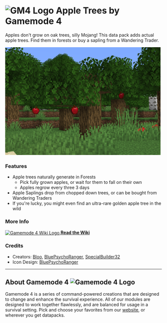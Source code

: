 # <img src="https://raw.githubusercontent.com/Gamemode4Dev/GM4_Datapacks/master/base/images/gm4_logo.png" alt="GM4 Logo" width="32" /> Apple Trees by Gamemode 4<!--$pmc:delete-->

Apples don't grow on oak trees, silly Mojang! This data pack adds actual apple trees. Find them in forests or buy a sapling from a Wandering Trader.

<img src="https://raw.githubusercontent.com/Gamemode4Dev/GM4_Datapacks/master/gm4_apple_trees/images/apple_tree.png" alt="Apple Tree in a Forest" width="500"/> <!--$modrinth:replaceWithVideo--> <!--$pmc:delete-->

### Features
- Apple trees naturally generate in Forests
    - Pick fully grown apples, or wait for them to fall on their own
    - Apples regrow every three 3 days
- Apple Saplings drop from chopped down trees, or can be bought from Wandering Traders
- If you're lucky, you might even find an ultra-rare golden apple tree in the wild

### More Info
[<img src="https://raw.githubusercontent.com/Gamemode4Dev/GM4_Datapacks/master/base/images/gm4_wiki_logo.png" alt="Gamemode 4 Wiki Logo" width="40" align="center"/> **Read the Wiki**](https://wiki.gm4.co/wiki/Apple_Trees)

### Credits
- Creators: [Bloo](https://twitter.com/Bloo_dev), [BluePsychoRanger](https://twitter.com/BluPsychoRanger), [SpecialBuilder32](https://twitter.com/SpecialBuilder)
- Icon Design: [BluePsychoRanger](https://twitter.com/BluPsychoRanger)

---
## About Gamemode 4 <img src="https://raw.githubusercontent.com/Gamemode4Dev/GM4_Datapacks/master/base/images/gm4_logo.png" alt="Gamemode 4 Logo" width="20"/>
Gamemode 4 is a series of command-powered creations that are designed to change and enhance the survival experience. All of our modules are designed to work together flawlessly, and are balanced for usage in a survival setting. Pick and choose your favorites from our [website](https://gm4.co), or wherever you get datapacks.